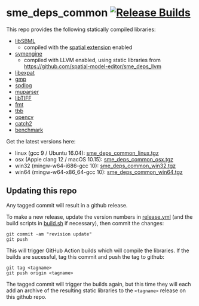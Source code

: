 # sme_deps_common [![Release Builds](https://github.com/spatial-model-editor/sme_deps_common/workflows/Release%20Builds/badge.svg)](https://github.com/spatial-model-editor/sme_deps_common/actions?query=workflow)

This repo provides the following statically compiled libraries:

  - [libSBML](https://github.com/sbmlteam/libsbml)
    - compiled with the [spatial extension](https://sourceforge.net/p/sbml/code/HEAD/tree/trunk/specifications/sbml-level-3/version-1/spatial/specification/spatial-v1-sbml-l3v1-rel0.95.pdf?format=raw) enabled
  - [symengine](https://github.com/symengine/symengine)
    - compiled with LLVM enabled, using static libraries from <https://github.com/spatial-model-editor/sme_deps_llvm>
  - [libexpat](https://libexpat.github.io/)
  - [gmp](https://gmplib.org)
  - [spdlog](https://github.com/gabime/spdlog)
  - [muparser](https://github.com/beltoforion/muparser)
  - [libTIFF](http://www.libtiff.org/)
  - [fmt](https://fmt.dev/)
  - [tbb](https://github.com/intel/tbb)
  - [opencv](https://github.com/opencv/opencv)
  - [catch2](https://github.com/catchorg/Catch2)
  - [benchmark](https://github.com/google/benchmark)

Get the latest versions here:

  - linux (gcc 9 / Ubuntu 16.04): [sme_deps_common_linux.tgz](https://github.com/spatial-model-editor/sme_deps_common/releases/latest/download/sme_deps_common_linux.tgz)
  - osx (Apple clang 12 / macOS 10.15): [sme_deps_common_osx.tgz](https://github.com/spatial-model-editor/sme_deps_common/releases/latest/download/sme_deps_common_osx.tgz)
  - win32 (mingw-w64-i686-gcc 10): [sme_deps_common_win32.tgz](https://github.com/spatial-model-editor/sme_deps_common/releases/latest/download/sme_deps_common_win32.tgz)
  - win64 (mingw-w64-x86_64-gcc 10): [sme_deps_common_win64.tgz](https://github.com/spatial-model-editor/sme_deps_common/releases/latest/download/sme_deps_common_win64.tgz)

## Updating this repo
Any tagged commit will result in a github release.

To make a new release, update the version numbers in [release.yml](https://github.com/spatial-model-editor/sme_deps_common/blob/master/.github/workflows/release.yml#L6) (and the build scripts in [build.sh](https://github.com/spatial-model-editor/sme_deps_common/blob/master/build.sh) if necessary), then commit the changes:
```
git commit -am "revision update"
git push
```
This will trigger GitHub Action builds which will compile the libraries. If the builds are sucessful, tag this commit and push the tag to github:
```
git tag <tagname>
git push origin <tagname>
```
The tagged commit will trigger the builds again, but this time they will each add an archive of the resulting static libraries to the `<tagname>` release on this github repo.
